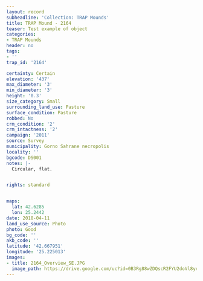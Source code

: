 ```yaml
---
layout: record
subheadline: 'Collection: TRAP Mounds'
title: TRAP Mound - 2164
teaser: Test example of object
categories:
- TRAP Mounds
header: no
tags:
- ''
trap_id: '2164'

certainty: Certain
elevation: '437'
max_diameter: '3'
min_diameter: '3'
height: '0.3'
size_category: Small
surrounding_land_use: Pasture
surface_condition: Pasture
robbed: No
crm_condition: '2'
crm_intactness: '2'
campaign: '2011'
source: Survey
municipality: Gorno Sahrane necropolis
locality: ''
bgcode: DS001
notes: |-
  Circular, flat.


rights: standard


maps:
  lat: 42.6285
  lon: 25.2442
date: 2018-04-11
land_use_source: Photo
photo: Good
bg_code: ''
akb_code: ''
latitude: '42.667951'
longitude: '25.225013'
images:
- title: 2164_Overview_SE.JPG
  image_path: https://drive.google.com/uc?id=0B3Rg88wZDQscR2FYU2doVl8yeHc
---
```

